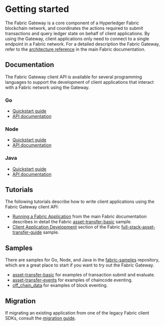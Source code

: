 # Getting started

The Fabric Gateway is a core component of a Hyperledger Fabric blockchain network, and coordinates the actions required to submit transactions and query ledger state on behalf of client applications. By using the Gateway, client applications only need to connect to a single endpoint in a Fabric network. For a detailed description the Fabric Gateway, refer to the [architecture reference](https://hyperledger-fabric.readthedocs.io/en/latest/gateway.html) in the main Fabric documentation.

## Documentation

The Fabric Gateway client API is available for several programming languages to support the development of client applications that interact with a Fabric network using the Gateway.

### Go

- [Quickstart guide](https://github.com/hyperledger/fabric-gateway/blob/main/pkg/client/README.md)
- [API documentation](https://pkg.go.dev/github.com/hyperledger/fabric-gateway/pkg/client)

### Node

- [Quickstart guide](https://github.com/hyperledger/fabric-gateway/blob/main/node/README.md)
- [API documentation](https://hyperledger.github.io/fabric-gateway/main/api/node/)

### Java

- [Quickstart guide](https://github.com/hyperledger/fabric-gateway/blob/main/java/README.md)
- [API documentation](https://hyperledger.github.io/fabric-gateway/main/api/java/)

## Tutorials

The following tutorials describe how to write client applications using the Fabric Gateway client API:

- [Running a Fabric Application](https://hyperledger-fabric.readthedocs.io/en/latest/write_first_app.html) from the main Fabric documentation describes in detail the Fabric [asset-transfer-basic](https://github.com/hyperledger/fabric-samples/tree/main/asset-transfer-basic#readme) sample.
- [Client Application Development](https://github.com/hyperledger/fabric-samples/tree/main/full-stack-asset-transfer-guide/docs/ApplicationDev#readme) section of the Fabric [full-stack-asset-transfer-guide](https://github.com/hyperledger/fabric-samples/tree/main/full-stack-asset-transfer-guide#readme) sample.

## Samples

There are samples for Go, Node, and Java in the [fabric-samples](https://github.com/hyperledger/fabric-samples) repository, which are a great place to start if you want to try out the Fabric Gateway.

- [asset-transfer-basic](https://github.com/hyperledger/fabric-samples/tree/main/asset-transfer-basic#readme) for examples of transaction submit and evaluate.
- [asset-transfer-events](https://github.com/hyperledger/fabric-samples/tree/main/asset-transfer-events#readme) for examples of chaincode eventing.
- [off_chain_data](https://github.com/hyperledger/fabric-samples/tree/main/off_chain_data#readme) for examples of block eventing.

## Migration

If migrating an existing application from one of the legacy Fabric client SDKs, consult the [migration guide](migration.md).
